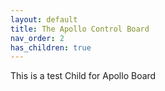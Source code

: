 ```yaml
---
layout: default
title: The Apollo Control Board
nav_order: 2
has_children: true
---
```

This is a test Child for Apollo Board
